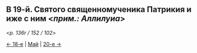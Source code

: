
## В 19-й. Святого священномученика Патрикия и иже с ним <*прим.: Аллилуиа*> 

<*p. 136r / 152 / 102*>

[← 18-е](05_18_MES.ru.md) | [Май](README.md#19-й) | [20-е →](05_20_MES.ru.md)
